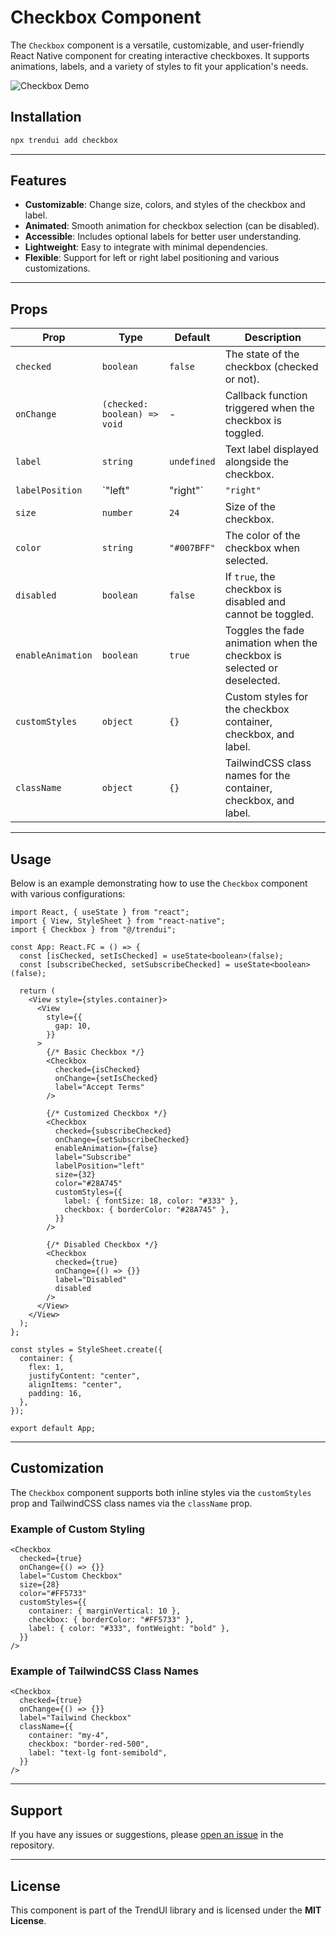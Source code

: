 # Checkbox Component

The `Checkbox` component is a versatile, customizable, and user-friendly React Native component for creating interactive checkboxes. It supports animations, labels, and a variety of styles to fit your application's needs.

![Checkbox Demo](https://res.cloudinary.com/dvuldqqyp/image/upload/v1737090976/Untitled_design_hgzqbt.gif)

## Installation
```bash
npx trendui add checkbox
```
---

## Features

- **Customizable**: Change size, colors, and styles of the checkbox and label.
- **Animated**: Smooth animation for checkbox selection (can be disabled).
- **Accessible**: Includes optional labels for better user understanding.
- **Lightweight**: Easy to integrate with minimal dependencies.
- **Flexible**: Support for left or right label positioning and various customizations.

---

## Props

| Prop            | Type               | Default       | Description                                                                 |
|------------------|--------------------|---------------|-----------------------------------------------------------------------------|
| `checked`        | `boolean`          | `false`       | The state of the checkbox (checked or not).                                 |
| `onChange`       | `(checked: boolean) => void` | -           | Callback function triggered when the checkbox is toggled.                   |
| `label`          | `string`           | `undefined`   | Text label displayed alongside the checkbox.                                |
| `labelPosition`  | `"left" | "right"` | `"right"`     | Determines whether the label is displayed to the left or right of the checkbox. |
| `size`           | `number`           | `24`          | Size of the checkbox.                                                      |
| `color`          | `string`           | `"#007BFF"`   | The color of the checkbox when selected.                                    |
| `disabled`       | `boolean`          | `false`       | If `true`, the checkbox is disabled and cannot be toggled.                  |
| `enableAnimation`| `boolean`          | `true`        | Toggles the fade animation when the checkbox is selected or deselected.     |
| `customStyles`   | `object`           | `{}`          | Custom styles for the checkbox container, checkbox, and label.              |
| `className`      | `object`           | `{}`          | TailwindCSS class names for the container, checkbox, and label.             |

---

## Usage

Below is an example demonstrating how to use the `Checkbox` component with various configurations:

```tsx
import React, { useState } from "react";
import { View, StyleSheet } from "react-native";
import { Checkbox } from "@/trendui";

const App: React.FC = () => {
  const [isChecked, setIsChecked] = useState<boolean>(false);
  const [subscribeChecked, setSubscribeChecked] = useState<boolean>(false);

  return (
    <View style={styles.container}>
      <View
        style={{
          gap: 10,
        }}
      >
        {/* Basic Checkbox */}
        <Checkbox
          checked={isChecked}
          onChange={setIsChecked}
          label="Accept Terms"
        />

        {/* Customized Checkbox */}
        <Checkbox
          checked={subscribeChecked}
          onChange={setSubscribeChecked}
          enableAnimation={false}
          label="Subscribe"
          labelPosition="left"
          size={32}
          color="#28A745"
          customStyles={{
            label: { fontSize: 18, color: "#333" },
            checkbox: { borderColor: "#28A745" },
          }}
        />

        {/* Disabled Checkbox */}
        <Checkbox
          checked={true}
          onChange={() => {}}
          label="Disabled"
          disabled
        />
      </View>
    </View>
  );
};

const styles = StyleSheet.create({
  container: {
    flex: 1,
    justifyContent: "center",
    alignItems: "center",
    padding: 16,
  },
});

export default App;
```

---

## Customization

The `Checkbox` component supports both inline styles via the `customStyles` prop and TailwindCSS class names via the `className` prop.

### Example of Custom Styling
```tsx
<Checkbox
  checked={true}
  onChange={() => {}}
  label="Custom Checkbox"
  size={28}
  color="#FF5733"
  customStyles={{
    container: { marginVertical: 10 },
    checkbox: { borderColor: "#FF5733" },
    label: { color: "#333", fontWeight: "bold" },
  }}
/>
```

### Example of TailwindCSS Class Names
```tsx
<Checkbox
  checked={true}
  onChange={() => {}}
  label="Tailwind Checkbox"
  className={{
    container: "my-4",
    checkbox: "border-red-500",
    label: "text-lg font-semibold",
  }}
/>
```

---
## Support

If you have any issues or suggestions, please [open an issue](https://github.com/trend-ui/trendui-react-native/issues) in the repository.

---

## License

This component is part of the TrendUI library and is licensed under the **MIT License**.

